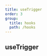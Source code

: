 ```yaml
---
title: useTrigger
order: 3
group:
  title: hooks
  path: /hooks
---
```


## useTrigger

<code src="./demo/index.tsx" />
